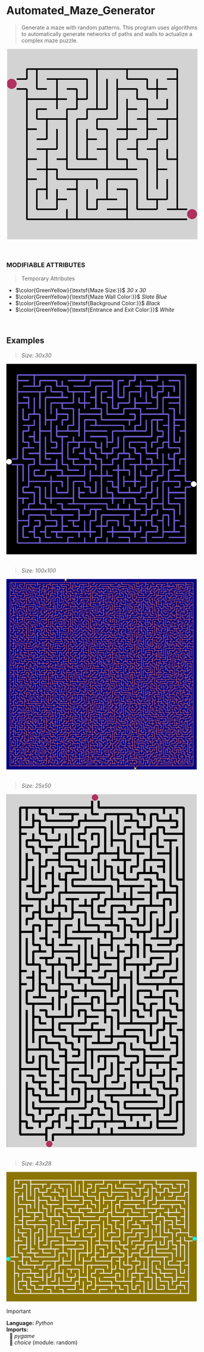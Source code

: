 # Automated_Maze_Generator
>  Generate a maze with random patterns. This program uses algorithms to automatically generate networks of paths and walls to actualize a complex maze puzzle.

<p align="center">
  <img src = https://github.com/Kyros0718/Automated_Maze_Generator/blob/main/Images/15x15_Maze.png width="500">
</p>


&nbsp;

### MODIFIABLE ATTRIBUTES
>Temporary Attributes
- $\color{GreenYellow}{\textsf{Maze Size:}}$ _30 x 30_
- $\color{GreenYellow}{\textsf{Maze Wall Color:}}$ _Slate Blue_
- $\color{GreenYellow}{\textsf{Background Color:}}$ _Black_
- $\color{GreenYellow}{\textsf{Entrance and Exit Color:}}$ _White_

&nbsp;

## Examples

> _Size: 30x30_
<img src = https://github.com/Kyros0718/Automated_Maze_Generator/blob/main/Images/30x30_Maze.png width="500">
&nbsp;

> _Size: 100x100_
<img src = https://github.com/Kyros0718/Automated_Maze_Generator/blob/main/Images/100x100_Maze.png width="500">
&nbsp;

> _Size: 25x50_
<img src = https://github.com/Kyros0718/Automated_Maze_Generator/blob/main/Images/25x50_Maze.png width="500">
&nbsp;

> _Size: 43x28_
<img src = https://github.com/Kyros0718/Automated_Maze_Generator/blob/main/Images/43x28_Maze.png width="500">

<br>

> [!IMPORTANT]  
> **Language:** _Python_  
> **Imports:**  
&nbsp; :small_orange_diamond: _pygame_  
&nbsp; :small_orange_diamond: _choice_ (module: random) 
